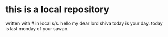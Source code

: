 # this is a local repository
written with # in local s/s.
hello my dear lord shiva today is your day.
today is last monday of your sawan.